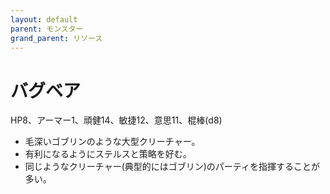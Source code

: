 ```yaml
---
layout: default
parent: モンスター
grand_parent: リソース
---
```


# バグベア

HP8、アーマー1、頑健14、敏捷12、意思11、棍棒(d8)

- 毛深いゴブリンのような大型クリーチャー。
- 有利になるようにステルスと策略を好む。
- 同じようなクリーチャー(典型的にはゴブリン)のパーティを指揮することが多い。